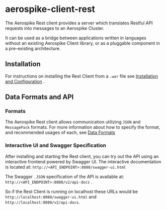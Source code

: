 # aerospike-client-rest

The Aerospike Rest client provides a server which translates Restful API requests into messages to an Aerospike Cluster.

It can be used as a bridge between applications written in languages without an existing Aerospike Client library, or as a pluggable component in a pre-existing architecture.

## Installation

For instructions on installing the Rest Client from a `.war` file see [Installation and Configuration](./docs/installation-and-config.md) .

## Data Formats and API

### Formats

The Aerospike Rest client allows communication utilizing `JSON` and `MessagePack` formats. For more information about how to specify the format, and recommended usages of each, see [Data Formats](./data-formats.md)

### Interactive UI and Swagger Specification

After installing and starting the Rest client, you can try out the API using an interactive frontend powered by Swagger UI. The interactive documentation is located at: `http://<API_ENDPOINT>:8080/swagger-ui.html`

The Swagger `.JSON` specification of the API is available at: `http://<API_ENDPOINT>:8080/v2/api-docs` .

So if the Rest Client is running on localhost these URLs would be `http://localhost:8080/swagger-ui.html` and `http://localhost:8080/v2/api-docs`.
